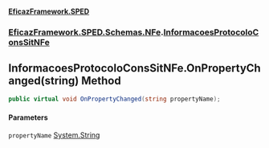 #### [EficazFramework.SPED](EficazFrameworkSPED.md 'EficazFramework SPED')
### [EficazFramework.SPED.Schemas.NFe](EficazFramework.SPED.Schemas.NFe.md 'EficazFramework.SPED.Schemas.NFe').[InformacoesProtocoloConsSitNFe](EficazFramework.SPED.Schemas.NFe/InformacoesProtocoloConsSitNFe.md 'EficazFramework.SPED.Schemas.NFe.InformacoesProtocoloConsSitNFe')

## InformacoesProtocoloConsSitNFe.OnPropertyChanged(string) Method

```csharp
public virtual void OnPropertyChanged(string propertyName);
```
#### Parameters

<a name='EficazFramework.SPED.Schemas.NFe.InformacoesProtocoloConsSitNFe.OnPropertyChanged(string).propertyName'></a>

`propertyName` [System.String](https://docs.microsoft.com/en-us/dotnet/api/System.String 'System.String')